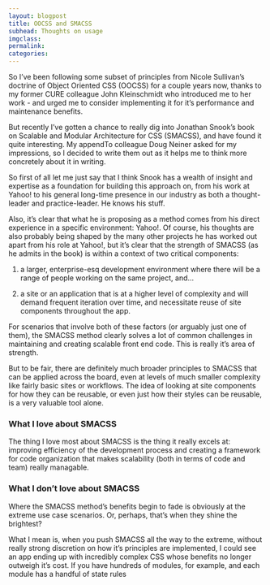 ```yaml
---
layout: blogpost
title: OOCSS and SMACSS
subhead: Thoughts on usage
imgclass:
permalink:
categories:
---
```


So I’ve been following some subset of principles from Nicole Sullivan’s doctrine of Object Oriented CSS (OOCSS) for a couple years now, thanks to my former CURE colleague John Kleinschmidt who introduced me to her work - and urged me to consider implementing it for it’s performance and maintenance benefits.

But recently I’ve gotten a chance to really dig into Jonathan Snook’s book on Scalable and Modular Architecture for CSS (SMACSS), and have found it quite interesting. My appendTo colleague Doug Neiner asked for my impressions, so I decided to write them out as it helps me to think more concretely about it in writing.

So first of all let me just say that I think Snook has a wealth of insight and expertise as a foundation for building this approach on, from his work at Yahoo! to his general long-time presence in our industry as both a thought-leader and practice-leader. He knows his stuff.

Also, it’s clear that what he is proposing as a method comes from his direct experience in a specific environment: Yahoo!. Of course, his thoughts are also probably being shaped by the many other projects he has worked out apart from his role at Yahoo!, but it’s clear that the strength of SMACSS (as he admits in the book) is within a context of two critical components:

1) a larger, enterprise-esq development environment where there will be a range of people working on the same project, and…

2) a site or an application that is at a higher level of complexity and will demand frequent iteration over time, and necessitate reuse of site components throughout the app.

For scenarios that involve both of these factors (or arguably just one of them), the SMACSS method clearly solves a lot of common challenges in maintaining and creating scalable front end code. This is really it’s area of strength.

But to be fair, there are definitely much broader principles to SMACSS that can be applied across the board, even at levels of much smaller complexity like fairly basic sites or workflows. The idea of looking at site components for how they can be reusable, or even just how their styles can be reusable, is a very valuable tool alone.
<h3>What I love about SMACSS</h3>
The thing I love most about SMACSS is the thing it really excels at: improving efficiency of the development process and creating a framework for code organization that makes scalability (both in terms of code and team) really managable.
<h3>What I don’t love about SMACSS</h3>
Where the SMACSS method’s benefits begin to fade is obviously at the extreme use case scenarios. Or, perhaps, that’s when they shine the brightest?

What I mean is, when you push SMACSS all the way to the extreme, without really strong discretion on how it’s principles are implemented, I could see an app ending up with incredibly complex CSS whose benefits no longer outweigh it’s cost. If you have hundreds of modules, for example, and each module has a handful of state rules